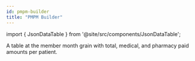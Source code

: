 ```yaml
---
id: pmpm-builder
title: "PMPM Builder"
---
```


import { JsonDataTable } from '@site/src/components/JsonDataTable';

A table at the member month grain with total, medical, and pharmacy paid amounts per patient. 

<JsonDataTable jsonPath="nodes.model\.the_tuva_project\.pmpm__pmpm_builder.columns" />
